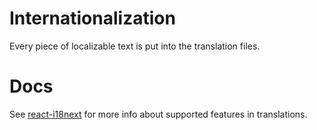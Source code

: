 # Internationalization #

Every piece of localizable text is put into the translation files.


# Docs #

See [react-i18next](https://react.i18next.com/) for more info about supported features in translations.
